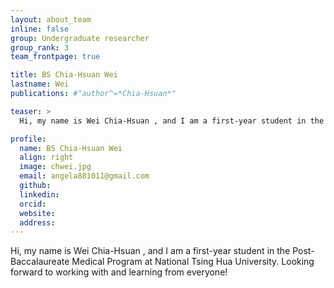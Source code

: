 ```yaml
---
layout: about_team
inline: false
group: Undergraduate researcher
group_rank: 3
team_frontpage: true

title: BS Chia-Hsuan Wei
lastname: Wei
publications: #"author^=*Chia-Hsuan*"

teaser: >
  Hi, my name is Wei Chia-Hsuan , and I am a first-year student in the Post-Baccalaureate Medical Program at National Tsing Hua University. Looking forward to working with and learning from everyone!

profile:
  name: BS Chia-Hsuan Wei
  align: right
  image: chwei.jpg
  email: angela881011@gmail.com
  github:
  linkedin:
  orcid:
  website:
  address:
---
```


Hi, my name is Wei Chia-Hsuan , and I am a first-year student in the Post-Baccalaureate Medical Program at National Tsing Hua University. Looking forward to working with and learning from everyone!
